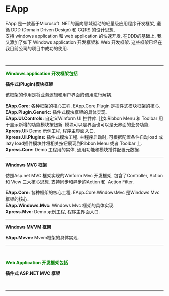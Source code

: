 # EApp
<p>EApp 是一款基于Microsoft .NET的面向领域驱动的轻量级应用程序开发框架, 遵循 DDD (Domain Driven Design) 和 CQRS 的设计思想, <br />支持 windows application 和 web application 的快速开发. 在DDD的基础上, 我又添加了如下 Windows application 开发框架和 Web 开发框架. 这些框架已经在我目前公司的项目中成功的使用. </p>
<p>&nbsp;</p>
<hr />
<p><span style="color: #008000;"><strong>Windows application 开发框架包括 </strong></span></p>
<p><strong>插件式(Plugin)模块框架 </strong></p>
<p>该框架的作用是将业务逻辑和用户界面的调用进行解耦.&nbsp;</p>
<p><strong>EApp.Core:</strong> 各种框架的核心工程. EApp.Core.Plugin 是插件式模块框架的核心.<br /><strong>EApp.Plugin.Generic:</strong> 插件式模块框架的具体实现. <br /><strong>EApp.UI.Controls:</strong> 自定义Winform UI 控件库. 比如Ribbon Menu 和 Toolbar 用于显示新增的功能模块按钮新. 模块可以是界面也可以是无界面的业务功能. <br /><strong>Xpress.UI:</strong> Demo 示例工程, 程序主界面入口.<br /><strong>Xpress.UI.Plugins:</strong> 插件式模块工程. 主程序启动时, 可根据配置条件自动load 或lazy load插件模块并将相关按钮展现到Ribbon Menu 或者 Toolbar 上.<br /><strong>Xpress.Core:</strong> Demo 工程用的实体, 通用功能和模块插件配置元数据.</p>
<hr />
<p><strong>Windows MVC 框架</strong></p>
<p>仿照Asp.net MVC 框架实现的Winform Mvc 开发框架, 包含了Controller, Action 和 View 三大核心思想. 支持同步和异步的Action 和 &nbsp;Action Filter.</p>
<p><strong>EApp.Core:</strong>&nbsp;各种框架的核心工程. EApp.Core.WindowsMvc 是Windows Mvc框架的核心.<br /><strong>EApp.Windows.Mvc:</strong>&nbsp;Windows Mvc 框架的具体实现.&nbsp;<br /><strong>Xpress.Mvc:</strong>&nbsp;Demo 示例工程, 程序主界面入口.<strong><br /></strong></p>
<hr />
<p><strong>Windows MVVM 框架</strong></p>
<p><strong><strong>EApp.Mvvm:</strong>&nbsp;</strong>Mvvm框架的具体实现.&nbsp;</p>
<hr />
<p><strong><strong>&nbsp;</strong></strong></p>
<p><strong><span style="color: #008000;">Web Application 开发框架包括</span></strong></p>
<p><strong>插件式 ASP.NET MVC 框架</strong></p>
<p>&nbsp;</p>
<hr />
<p>&nbsp;</p>
<p>&nbsp;</p>
